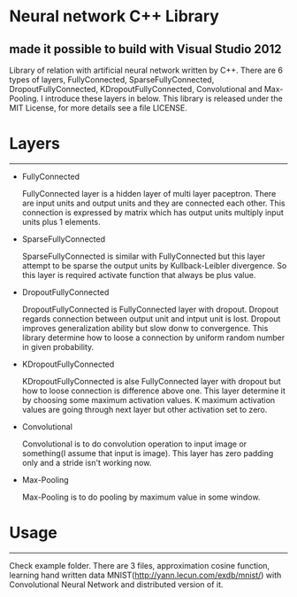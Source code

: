 # Neural network C++ Library

made it possible to build with Visual Studio 2012
----
Library of relation with artificial neural network written by C++. There are 6 types of layers, FullyConnected, SparseFullyConnected, DropoutFullyConnected, KDropoutFullyConnected, Convolutional and Max-Pooling. I introduce these layers in below.
This library is released under the MIT License, for more details see a file LICENSE.

# Layers
----
* FullyConnected
    
  FullyConnected layer is a hidden layer of multi layer paceptron. There are input units and output units and they are connected each other. This connection is expressed by matrix which has output units multiply input units plus 1 elements.
  
* SparseFullyConnected
  
  SparseFullyConnected is similar with FullyConnected but this layer attempt to be sparse the output units by Kullback-Leibler divergence. So this layer is required activate function that always be plus value.
  
* DropoutFullyConnected
  
  DropoutFullyConnected is FullyConnected layer with dropout. Dropout regards connection between output unit and intput unit is lost. Dropout improves generalization ability but slow donw to convergence. This library determine how to loose a connection by uniform random number in given probability.

* KDropoutFullyConnected
  
  KDropoutFullyConnected is alse FullyConnected layer with dropout but how to loose connection is difference above one. This layer determine it by choosing some maximum activation values. K maximum activation values are going through next layer but other activation set to zero.
  
* Convolutional

  Convolutional is to do convolution operation to input image or something(I assume that input is image). This layer has zero padding only and a stride isn't working now.

* Max-Pooling

  Max-Pooling is to do pooling by maximum value in some window.
  
# Usage
----

Check example folder. There are 3 files, approximation cosine function, learning hand written data MNIST(http://yann.lecun.com/exdb/mnist/) with Convolutional Neural Network and distributed version of it.

